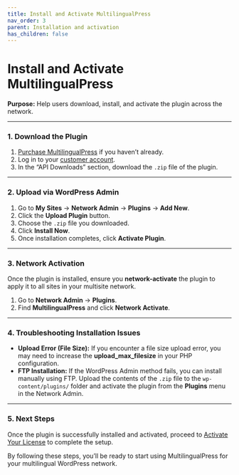 ```yaml
---
title: Install and Activate MultilingualPress
nav_order: 3
parent: Installation and activation
has_children: false
---
```

# Install and Activate MultilingualPress

**Purpose:** Help users download, install, and activate the plugin across the network.

---

### 1. Download the Plugin

1. [Purchase MultilingualPress](https://multilingualpress.org/#buy) if you haven’t already.
2. Log in to your [customer account](https://multilingualpress.org/my-account/).
3. In the “API Downloads” section, download the `.zip` file of the plugin.

---

### 2. Upload via WordPress Admin

1. Go to **My Sites** → **Network Admin** → **Plugins** → **Add New**.
2. Click the **Upload Plugin** button.
3. Choose the `.zip` file you downloaded.
4. Click **Install Now**.
5. Once installation completes, click **Activate Plugin**.

---

### 3. Network Activation

Once the plugin is installed, ensure you **network-activate** the plugin to apply it to all sites in your multisite network.

1. Go to **Network Admin** → **Plugins**.
2. Find **MultilingualPress** and click **Network Activate**.

---

### 4. Troubleshooting Installation Issues

- **Upload Error (File Size):** If you encounter a file size upload error, you may need to increase the **upload_max_filesize** in your PHP configuration.
- **FTP Installation:** If the WordPress Admin method fails, you can install manually using FTP. Upload the contents of the `.zip` file to the `wp-content/plugins/` folder and activate the plugin from the **Plugins** menu in the Network Admin.

---

### 5. Next Steps

Once the plugin is successfully installed and activated, proceed to [Activate Your License](#) to complete the setup.

By following these steps, you’ll be ready to start using MultilingualPress for your multilingual WordPress network.
